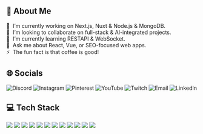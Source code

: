 <h2>💫 About Me</h2>
  🔭 &nbsp;I’m currently working on Next.js, Nuxt & Node.js & MongoDB.<br>
  👯 &nbsp;I’m looking to collaborate on full-stack & AI-integrated projects.<br>
  🌱 &nbsp;I’m currently learning RESTAPI & WebSocket.<br>
  💬 &nbsp;Ask me about React, Vue, or SEO-focused web apps.<br>
  ⚡ &nbsp;The fun fact is that coffee is good!<br>

<h2>🌐 Socials</h1>
<p>
  <img src="https://img.shields.io/badge/Discord-%237289DA.svg?style=for-the-badge&logo=discord&logoColor=white" alt="Discord" />
  <img src="https://img.shields.io/badge/Instagram-%23E4405F.svg?style=for-the-badge&logo=Instagram&logoColor=white" alt="Instagram" />
  <img src="https://img.shields.io/badge/Pinterest-%23E60023.svg?style=for-the-badge&logo=Pinterest&logoColor=white" alt="Pinterest" />
  <img src="https://img.shields.io/badge/YouTube-%23FF0000.svg?style=for-the-badge&logo=YouTube&logoColor=white" alt="YouTube" />
  <img src="https://img.shields.io/badge/Twitch-%239146FF.svg?style=for-the-badge&logo=Twitch&logoColor=white" alt="Twitch" />
  <img src="https://img.shields.io/badge/Email-D14836?style=for-the-badge&logo=gmail&logoColor=white" alt="Email" />
  <img src="https://img.shields.io/badge/LinkedIn-%230077B5.svg?style=for-the-badge&logo=linkedin&logoColor=white" alt="LinkedIn" />
</p>

<h2>💻 Tech Stack</h1>
<p>
  <img src="https://img.shields.io/badge/html5-%23E34F26.svg?style=for-the-badge&logo=html5&logoColor=white" />
  <img src="https://img.shields.io/badge/css3-%231572B6.svg?style=for-the-badge&logo=css3&logoColor=white" />
  <img src="https://img.shields.io/badge/javascript-%23D4AF37.svg?style=for-the-badge&logo=javascript&logoColor=white" />
  <img src="https://img.shields.io/badge/typescript-%23007ACC.svg?style=for-the-badge&logo=typescript&logoColor=white" />
  <img src="https://img.shields.io/badge/react-%233BADC9.svg?style=for-the-badge&logo=react&logoColor=white" />
  <img src="https://img.shields.io/badge/next.js-%23000000.svg?style=for-the-badge&logo=next.js&logoColor=white" />
  <img src="https://img.shields.io/badge/vue.js-%234FC08D.svg?style=for-the-badge&logo=vue.js&logoColor=white" />
  <img src="https://img.shields.io/badge/nuxt.js-%2300DC82.svg?style=for-the-badge&logo=nuxt&logoColor=white" />
  <img src="https://img.shields.io/badge/node.js-%23339933.svg?style=for-the-badge&logo=node.js&logoColor=white" />
  <img src="https://img.shields.io/badge/mongodb-%2347A248.svg?style=for-the-badge&logo=mongodb&logoColor=white" />
  <img src="https://img.shields.io/badge/php-%23777BB4.svg?style=for-the-badge&logo=php&logoColor=white" />
  <img src="https://img.shields.io/badge/mysql-%234479A1.svg?style=for-the-badge&logo=mysql&logoColor=white" />
</p>
